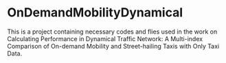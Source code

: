 # OnDemandMobilityDynamical
This is a project containing necessary codes and flies used in the work on Calculating Performance in Dynamical Traffic Network: A Multi-index Comparison of On-demand Mobility and Street-hailing Taxis with Only Taxi Data.
